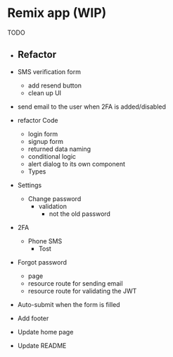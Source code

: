 # Remix app (WIP)

TODO

- Refactor
  - 

- SMS verification form
  - add resend button
  - clean up UI

- send email to the user when 2FA is added/disabled

- refactor Code
  - login form
  - signup form
  - returned data naming
  - conditional logic
  - alert dialog to its own component
  - Types

- Settings
  - Change password
    - validation
      - not the old password
- 2FA
  - Phone SMS
    - Tost
- Forgot password
  - page
  - resource route for sending email
  - resource route for validating the JWT

- Auto-submit when the form is filled
- Add footer
- Update home page
- Update README